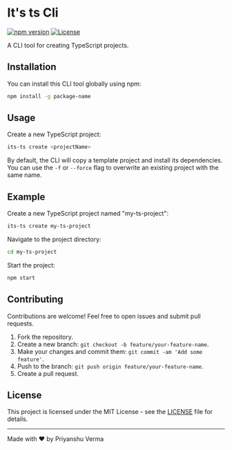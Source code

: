 # It's ts Cli

[![npm version](https://img.shields.io/npm/v/package-name.svg)](https://www.npmjs.com/package/its-ts)
[![License](https://img.shields.io/github/license/p7uverma/its-ts-cli)](https://github.com/p7uverma/its-ts-cli/blob/master/LICENSE)

A CLI tool for creating TypeScript projects.

## Installation

You can install this CLI tool globally using npm:

```bash
npm install -g package-name
```

## Usage

Create a new TypeScript project:

```bash
its-ts create <projectName>
```

By default, the CLI will copy a template project and install its dependencies. You can use the `-f` or `--force` flag to overwrite an existing project with the same name.

## Example

Create a new TypeScript project named "my-ts-project":

```bash
its-ts create my-ts-project
```

Navigate to the project directory:

```bash
cd my-ts-project
```

Start the project:

```bash
npm start
```

## Contributing

Contributions are welcome! Feel free to open issues and submit pull requests.

1. Fork the repository.
2. Create a new branch: `git checkout -b feature/your-feature-name`.
3. Make your changes and commit them: `git commit -am 'Add some feature'`.
4. Push to the branch: `git push origin feature/your-feature-name`.
5. Create a pull request.

## License

This project is licensed under the MIT License - see the [LICENSE](LICENSE) file for details.

---

Made with ❤️ by Priyanshu Verma
